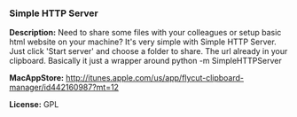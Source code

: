 ### Simple HTTP Server
**Description:**
Need to share some files with your colleagues or setup basic html website on your machine? It's very simple with Simple HTTP Server. Just click 'Start server' and choose a folder to share. The url already in your clipboard.
Basically it just a wrapper around python -m SimpleHTTPServer 

**MacAppStore:**
http://itunes.apple.com/us/app/flycut-clipboard-manager/id442160987?mt=12

**License:** GPL